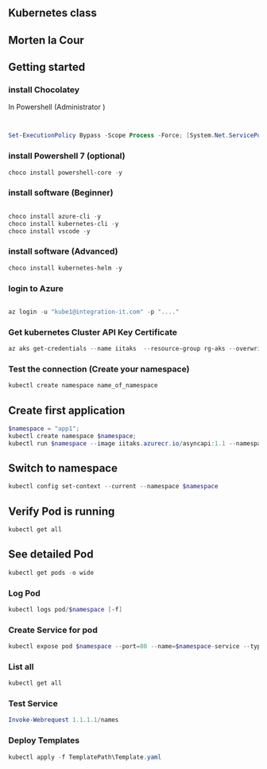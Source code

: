 ## Kubernetes class
## Morten la Cour

## Getting started

### install Chocolatey

In Powershell (Administrator
)
```powershell


Set-ExecutionPolicy Bypass -Scope Process -Force; [System.Net.ServicePointManager]::SecurityProtocol = [System.Net.ServicePointManager]::SecurityProtocol -bor 3072; iex ((New-Object System.Net.WebClient).DownloadString('https://chocolatey.org/install.ps1'))

```

### install Powershell 7 (optional)

```powershell
choco install powershell-core -y
```

### install software (Beginner)

```powershell

choco install azure-cli -y
choco install kubernetes-cli -y
choco install vscode -y
```

### install software (Advanced)

```powershell
choco install kubernetes-helm -y
```

### login to Azure

```powershell

az login -u "kube1@integration-it.com" -p "...."

```

### Get kubernetes Cluster API Key Certificate

```powershell
az aks get-credentials --name iitaks  --resource-group rg-aks --overwrite-existing;
```

### Test the connection (Create your namespace)

```powershell
kubectl create namespace name_of_namespace
```

## Create first application

```powershell
$namespace = "app1";
kubectl create namespace $namespace;
kubectl run $namespace --image iitaks.azurecr.io/asyncapi:1.1 --namespace $namespace;
```

## Switch to namespace

```powershell
kubectl config set-context --current --namespace $namespace
```

## Verify Pod is running

```powershell
kubectl get all
```

## See detailed Pod 

```powershell
kubectl get pods -o wide
```

### Log Pod

```powershell
kubectl logs pod/$namespace [-f]
```

### Create Service for pod

```powershell
kubectl expose pod $namespace --port=80 --name=$namespace-service --type LoadBalancer;
```
### List all

```powershell
kubectl get all
```
### Test Service

```powershell
Invoke-Webrequest 1.1.1.1/names
```

### Deploy Templates

```powershell
kubectl apply -f TemplatePath\Template.yaml
```